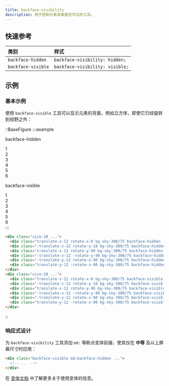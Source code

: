 ```yaml
---
title: backface-visibility
description: 用于控制元素背面是否可见的工具。
---
```


## 快速参考

| 类别             | 样式                          |
| :--------------- | :---------------------------- |
| `backface-hidden` | `backface-visibility: hidden;` |
| `backface-visible` | `backface-visibility: visible;` |

## 示例

### 基本示例

使用 `backface-visible` 工具可以显示元素的背面，例如立方体，即使它已经旋转到视野之外：

::BaseFigure
:::example
<div class="flex flex-col justify-around gap-8 text-sm leading-6 font-bold text-white sm:flex-row sm:gap-0">
  <div class="flex shrink-0 flex-col items-center">
    <p class="mb-3 text-center font-mono text-xs font-medium text-gray-500 dark:text-gray-400">
      backface-hidden
    </p>
    <div class="size-40 p-10">
      <div class="size-20 rotate-[0.75_1_0.75_45deg] transform-3d">
        <div
          class="absolute inset-0 translate-z-12 rotate-x-0 bg-sky-300/75 text-center text-4xl leading-20 font-bold text-sky-900 backface-hidden dark:bg-sky-400/85 dark:text-white"
        >
          1
        </div>
        <div
          class="absolute inset-0 -translate-z-12 rotate-y-180 bg-sky-300/75 text-center text-4xl leading-20 font-bold text-sky-900 opacity-75 backface-hidden dark:bg-sky-400/85 dark:text-white"
        >
          2
        </div>
        <div
          class="absolute inset-0 translate-x-12 rotate-y-90 bg-sky-300/75 text-center text-4xl leading-20 font-bold text-sky-900 opacity-75 backface-hidden dark:bg-sky-400/85 dark:text-white"
        >
          3
        </div>
        <div
          class="absolute inset-0 -translate-x-12 -rotate-y-90 bg-sky-300/75 text-center text-4xl leading-20 font-bold text-sky-900 backface-hidden dark:bg-sky-400/85 dark:text-white"
        >
          4
        </div>
        <div
          class="absolute inset-0 -translate-y-12 rotate-x-90 bg-sky-300/75 text-center text-4xl leading-20 font-bold text-sky-900 opacity-75 backface-hidden dark:bg-sky-400/85 dark:text-white"
        >
          5
        </div>
        <div
          class="absolute inset-0 translate-y-12 -rotate-x-90 bg-sky-300/75 text-center text-4xl leading-20 font-bold text-sky-900 backface-hidden dark:bg-sky-400/85 dark:text-white"
        >
          6
        </div>
      </div>
    </div>
  </div>
  <div class="flex shrink-0 flex-col items-center">
    <p class="mb-3 text-center font-mono text-xs font-medium text-gray-500 dark:text-gray-400">
      backface-visible
    </p>
    <div class="size-40 p-10">
      <div class="size-20 rotate-[0.75_1_0.75_45deg] transform-3d">
        <div
          class="absolute inset-0 translate-z-12 rotate-x-0 bg-sky-300/75 text-center text-4xl leading-20 font-bold text-sky-900 backface-visible dark:bg-sky-400/85 dark:text-white"
        >
          1
        </div>
        <div
          class="absolute inset-0 -translate-z-12 rotate-y-180 bg-sky-300/75 text-center text-4xl leading-20 font-bold text-sky-900 opacity-75 backface-visible dark:bg-sky-400/85 dark:text-white"
        >
          2
        </div>
        <div
          class="absolute inset-0 translate-x-12 rotate-y-90 bg-sky-300/75 text-center text-4xl leading-20 font-bold text-sky-900 opacity-75 backface-visible dark:bg-sky-400/85 dark:text-white"
        >
          3
        </div>
        <div
          class="absolute inset-0 -translate-x-12 -rotate-y-90 bg-sky-300/75 text-center text-4xl leading-20 font-bold text-sky-900 backface-visible dark:bg-sky-400/85 dark:text-white"
        >
          4
        </div>
        <div
          class="absolute inset-0 -translate-y-12 rotate-x-90 bg-sky-300/75 text-center text-4xl leading-20 font-bold text-sky-900 opacity-75 backface-visible dark:bg-sky-400/85 dark:text-white"
        >
          5
        </div>
        <div
          class="absolute inset-0 translate-y-12 -rotate-x-90 bg-sky-300/75 text-center text-4xl leading-20 font-bold text-sky-900 backface-visible dark:bg-sky-400/85 dark:text-white"
        >
          6
        </div>
      </div>
    </div>
  </div>
</div>
:::

```html
<div class="size-20 ...">
  <div class="translate-z-12 rotate-x-0 bg-sky-300/75 backface-hidden ...">1</div>
  <div class="-translate-z-12 rotate-y-18 bg-sky-300/75 backface-hidden ...">2</div>
  <div class="translate-x-12 rotate-y-90 bg-sky-300/75 backface-hidden ...">3</div>
  <div class="-translate-x-12 -rotate-y-90 bg-sky-300/75 backface-hidden ...">4</div>
  <div class="-translate-y-12 rotate-x-90 bg-sky-300/75 backface-hidden ...">5</div>
  <div class="translate-y-12 -rotate-x-90 bg-sky-300/75 backface-hidden ...">6</div>
</div>
<div class="size-20 ...">
  <div class="translate-z-12 rotate-x-0 bg-sky-300/75 backface-visible ...">1</div>
  <div class="-translate-z-12 rotate-y-18 bg-sky-300/75 backface-visible ...">2</div>
  <div class="translate-x-12 rotate-y-90 bg-sky-300/75 backface-visible ...">3</div>
  <div class="-translate-x-12 -rotate-y-90 bg-sky-300/75 backface-visible ...">4</div>
  <div class="-translate-y-12 rotate-x-90 bg-sky-300/75 backface-visible ...">5</div>
  <div class="translate-y-12 -rotate-x-90 bg-sky-300/75 backface-visible ...">6</div>
</div>
```
::

### 响应式设计

为 `backface-visibility` 工具添加 `md:` 等断点变体前缀，使其仅在 **中等** 及以上屏幕尺寸时应用：

```html
<div class="backface-visible md:backface-hidden ...">
  <!-- ... -->
</div>
```
在 [变体文档](https://tailwindcss.com/docs/hover-focus-and-other-states) 中了解更多关于使用变体的信息。

